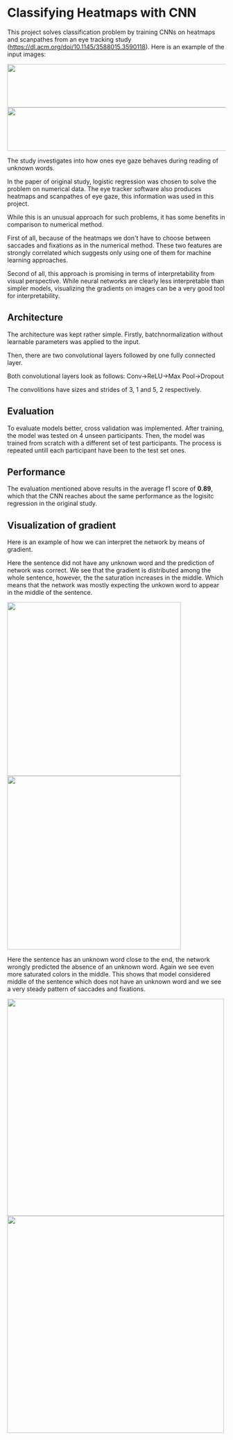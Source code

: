 # Classifying Heatmaps with CNN

This project solves classification problem by training CNNs on heatmaps and scanpathes from an eye tracking study (https://dl.acm.org/doi/10.1145/3588015.3590118). Here is an example of the input images:

<img src="https://github.com/GAtemROU/Classifying-Heatmaps-with-CNN/assets/105051372/6433069d-b4c7-428d-aa33-73f3c0cc83ae" height='100' width='650'> <img src="https://github.com/GAtemROU/Classifying-Heatmaps-with-CNN/assets/105051372/8e51b992-1fb6-494f-9bca-b777458b69f2" height='100' width='650'>

 The study investigates into how ones eye gaze behaves during reading of unknown words.

In the paper of original study, logistic regression was chosen to solve the problem on numerical data. The eye tracker software also produces heatmaps and scanpathes of eye gaze, this information was used in this project.





While this is an unusual approach for such problems, it has some benefits in comparison to numerical method. 

First of all, because of the heatmaps we don't have to choose between saccades and fixations as in the numerical method. These two features are strongly correlated which suggests only using one of them for machine learning approaches. 

Second of all, this approach is promising in terms of interpretability from visual perspective. While neural networks are clearly less interpretable than simpler models, visualizing the gradients on images can be a very good tool for interpretability.

## Architecture 
The architecture was kept rather simple. 
Firstly, batchnormalization without learnable parameters was applied to the input.

Then, there are two convolutional layers followed by one fully connected layer. 

Both convolutional layers look as follows:
Conv->ReLU->Max Pool->Dropout

The convolitions have sizes and strides of 3, 1 and 5, 2 respectively. 


## Evaluation
To evaluate models better, cross validation was implemented. After training, the model was tested on 4 unseen participants. Then, the model was trained from scratch with a different set of test participants. The process is repeated untill each participant have been to the test set ones. 

## Performance
The evaluation mentioned above results in the average f1 score of **0.89**, which that the CNN reaches about the same performance as the logisitc regression in the original study.

## Visualization of gradient
Here is an example of how we can interpret the network by means of gradient.

Here the sentence did not have any unknown word and the prediction of network was correct. We see that the gradient is distributed among the whole sentence, however, the the saturation increases in the middle. Which means that the network was mostly expecting the unkown word to appear in the middle of the sentence.

<img src="https://github.com/GAtemROU/Classifying-Heatmaps-with-CNN/assets/105051372/0f955e04-ac4f-4cf8-88df-76eaadd74190" height='400' width='400'><img src="https://github.com/GAtemROU/Classifying-Heatmaps-with-CNN/assets/105051372/4ee8b179-0dab-4ce3-9cd8-7623eccb1025" height='400' width='400'>

Here the sentence has an unknown word close to the end, the network wrongly predicted the absence of an unknown word. Again we see even more saturated colors in the middle. This shows that model considered middle of the sentence which does not have an unknown word and we see a very steady pattern of saccades and fixations. 

<img src="https://github.com/GAtemROU/Classifying-Heatmaps-with-CNN/assets/105051372/475b2e5e-01f6-461e-8df9-c4e97feacf5c" height='500' width='500'><img src="https://github.com/GAtemROU/Classifying-Heatmaps-with-CNN/assets/105051372/15a15a82-80fe-4d89-9cda-946282083833" height='500' width='500'>













